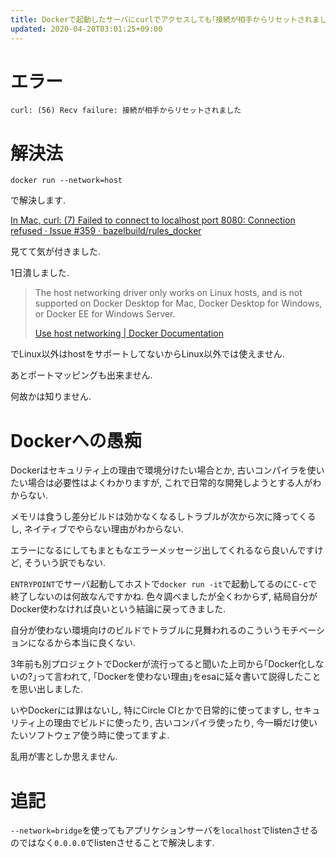 ```yaml
---
title: Dockerで起動したサーバにcurlでアクセスしても｢接続が相手からリセットされました｣とエラーメッセージが出るだけの時の解決策
updated: 2020-04-20T03:01:25+09:00
---
```


# エラー

~~~
curl: (56) Recv failure: 接続が相手からリセットされました
~~~

# 解決法

~~~
docker run --network=host
~~~

で解決します.

[In Mac, curl: (7) Failed to connect to localhost port 8080: Connection refused · Issue #359 · bazelbuild/rules_docker](https://github.com/bazelbuild/rules_docker/issues/359)

見てて気が付きました.

1日潰しました.

> The host networking driver only works on Linux hosts, and is not supported on Docker Desktop for Mac, Docker Desktop for Windows, or Docker EE for Windows Server.
>
> [Use host networking | Docker Documentation](https://docs.docker.com/network/host/)

でLinux以外はhostをサポートしてないからLinux以外では使えません.

あとポートマッピングも出来ません.

何故かは知りません.

# Dockerへの愚痴

Dockerはセキュリティ上の理由で環境分けたい場合とか,
古いコンパイラを使いたい場合は必要性はよくわかりますが,
これで日常的な開発しようとする人がわからない.

メモリは食うし差分ビルドは効かなくなるしトラブルが次から次に降ってくるし,
ネイティブでやらない理由がわからない.

エラーになるにしてもまともなエラーメッセージ出してくれるなら良いんですけど,
そういう訳でもない.

`ENTRYPOINT`でサーバ起動してホストで`docker run -it`で起動してるのに<kbd>C-c</kbd>で終了しないのは何故なんですかね.
色々調べましたが全くわからず,
結局自分がDocker使わなければ良いという結論に戻ってきました.

自分が使わない環境向けのビルドでトラブルに見舞われるのこういうモチベーションになるから本当に良くない.

3年前も別プロジェクトでDockerが流行ってると聞いた上司から｢Docker化しないの?｣って言われて,
｢Dockerを使わない理由｣をesaに延々書いて説得したことを思い出しました.

いやDockerには罪はないし,
特にCircle CIとかで日常的に使ってますし,
セキュリティ上の理由でビルドに使ったり,
古いコンパイラ使ったり,
今一瞬だけ使いたいソフトウェア使う時に使ってますよ.

乱用が害としか思えません.

# 追記

`--network=bridge`を使ってもアプリケションサーバを`localhost`でlistenさせるのではなく`0.0.0.0`でlistenさせることで解決します.
